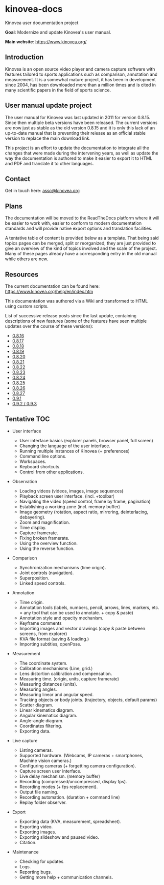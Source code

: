# kinovea-docs

Kinovea user documentation project

**Goal**: Modernize and update Kinovea's user manual.

**Main website**: https://www.kinovea.org/


Introduction
------------
Kinovea is an open source video player and camera capture software with features tailored to sports applications such as comparison, annotation and measurement. It is a somewhat mature project, it has been in development since 2004, has been downloaded more than a million times and is cited in many scientific papers in the field of sports science. 

User manual update project
--------------------------
The user manual for Kinovea was last updated in 2011 for version 0.8.15. Since then multiple beta versions have been released. The current versions are now just as stable as the old version 0.8.15 and it is only this lack of an up-to-date manual that is preventing their release as an official stable version to replace the main download link.

This project is an effort to update the documentation to integrate all the changes that were made during the intervening years, as well as update the way the documentation is authored to make it easier to export it to HTML and PDF and translate it to other languages.

Contact
-------
Get in touch here: asso@kinovea.org

Plans
-----
The documentation will be moved to the ReadTheDocs platform where it will be easier to work with, easier to conform to modern documentation standards and will provide native export options and translation facilities.

A tentative table of content is provided below as a template. That being said topics pages can be merged, split or reorganized, they are just provided to give an overview of the kind of topics involved and the scale of the project. Many of these pages already have a corresponding entry in the old manual while others are new.

Resources
---------
The current documentation can be found here: https://www.kinovea.org/help/en/index.htm 

This documentation was authored via a Wiki and transformed to HTML using custom scripts.

List of successive release posts since the last update, containing descriptions of new features (some of the features have seen multiple updates over the course of these versions):
* [0.8.16](https://www.kinovea.org/en/forum/viewtopic.php?id=483)
* [0.8.17](https://www.kinovea.org/en/forum/viewtopic.php?id=598)
* [0.8.18](https://www.kinovea.org/en/forum/viewtopic.php?id=628)
* [0.8.19](https://www.kinovea.org/en/forum/viewtopic.php?id=638)
* [0.8.20](https://www.kinovea.org/en/forum/viewtopic.php?id=664)
* [0.8.21](https://www.kinovea.org/en/forum/viewtopic.php?id=700)
* [0.8.22](https://www.kinovea.org/en/forum/viewtopic.php?id=732)
* [0.8.23](https://www.kinovea.org/en/forum/viewtopic.php?id=745)
* [0.8.24](https://www.kinovea.org/en/forum/viewtopic.php?id=771)
* [0.8.25](https://www.kinovea.org/en/forum/viewtopic.php?id=816)
* [0.8.26](https://www.kinovea.org/en/forum/viewtopic.php?id=854)
* [0.8.27](https://www.kinovea.org/en/forum/viewtopic.php?id=886)
* [0.9.1](https://www.kinovea.org/en/forum/viewtopic.php?id=928)
* [0.9.2 / 0.9.3](https://www.kinovea.org/en/forum/viewtopic.php?id=953)


Tentative TOC
-------------

- User interface
    - User interface basics (explorer panels, browser panel, full screen)
    - Changing the language of the user interface.
    - Running multiple instances of Kinovea (+ preferences)
    - Command line options.
    - Workspaces.
    - Keyboard shortcuts.
    - Control from other applications.

- Observation 
    - Loading videos (videos, images, image sequences)
    - Playback screen user interface. (incl. +toolbar)
    - Navigating the video (speed control, frame by frame, pagination)
    - Establishing a working zone (incl. memory buffer)
    - Image geometry (rotation, aspect ratio, mirroring, deinterlacing, debayering).
    - Zoom and magnification.
    - Time display.
    - Capture framerate.
    - Fixing broken framerate.
    - Using the overview function.
    - Using the reverse function.
    
- Comparison
    - Synchronization mechanisms (time origin).
    - Joint controls (navigation).
    - Superposition.
    - Linked speed controls.

- Annotation
    - Time origin.
    - Annotation tools (labels, numbers, pencil, arrows, lines, markers, etc. = any tool that can be used to annotate. + copy & paste)
    - Annotation style and opacity mechanism.
    - Keyframe comments
    - Importing images and vector drawings (copy & paste between screens, from explorer)
    - KVA file format (saving & loading.)
    - Importing subtitles, openPose.

- Measurement
    - The coordinate system.
    - Calibration mechanisms (Line, grid.)
    - Lens distortion calibration and compensation.
    - Measuring time. (origin, units, capture framerate)
    - Measuring distances (units).
    - Measuring angles.
    - Measuring linear and angular speed.
    - Tracking objects or body joints. (trajectory, objects, default params)
    - Scatter diagram.
    - Linear kinematics diagram.
    - Angular kinematics diagram.
    - Angle-angle diagram.
    - Coordinates filtering.
    - Exporting data.

- Live capture
    - Listing cameras.
    - Supported hardware. (Webcams, IP cameras + smartphones, Machine vision cameras.)
    - Configuring cameras (+ forgetting camera configuration).
    - Capture screen user interface.
    - Live delay mechanism. (memory buffer)
    - Recording (compressed/uncompressed, display fps). 
    - Recording modes (+ fps replacement).
    - Output file naming.
    - Recording automation. (duration + command line)
    - Replay folder observer.

- Export 
    - Exporting data (KVA, measurement, spreadsheet).
    - Exporting video.
    - Exporting images.
    - Exporting slideshow and paused video.
    - Citation.
    
- Maintenance
    - Checking for updates.
    - Logs.
    - Reporting bugs.
    - Getting more help + communication channels.

